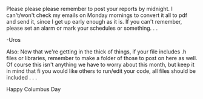 Please please please remember to post your reports by midnight. I can't/won't check my emails on Monday mornings to convert it all to pdf and send it, since I get up early enough as it is.  If you can't remember, please set an alarm or mark your schedules or something. . . 

-Uros

Also: Now that we're getting in the thick of things, if your file includes .h files or libraries, remember to make a folder of those to post on here as well. Of course this isn't anything we have to worry about this month, but keep it in mind that fi you would like others to run/edit your code, all files should be included . . .



 Happy Columbus Day
